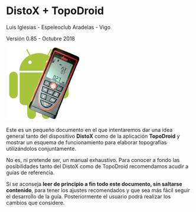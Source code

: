 
# DistoX + TopoDroid

Luis Iglesias - Espeleoclub Aradelas - Vigo

Versión 0.85 - Octubre 2018

<div><img height="200" width="200" alt="Imagen" src="img/topoDroidTransparente.png"/></div>

Este es un pequeño documento en el que intentaremos dar una idea general tanto del dispositivo **DistoX** como de la aplicación **TopoDroid** y mostrar un esquema de funcionamiento para elaborar topografías utilizándolos conjuntamente.

No es, ni pretende ser, un manual exhaustivo. Para conocer a fondo las posibilidades tanto del DistoX como de TopoDroid recomendamos acudir a guías de referencia.

Sí se aconseja **leer de principio a fin todo este documento, sin saltarse contenido**, para tener los ajustes recomendados y que sea más fácil seguir el desarrollo de la guía. Posteriormente el usuario podrá realizar los cambios que considere.
